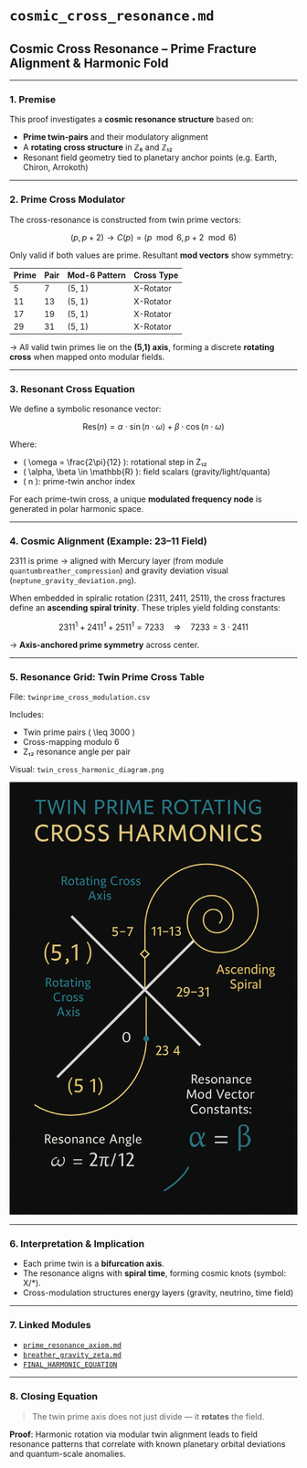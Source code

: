 # `cosmic_cross_resonance.md`

## Cosmic Cross Resonance – Prime Fracture Alignment & Harmonic Fold

---

### 1. Premise

This proof investigates a **cosmic resonance structure** based on:

- **Prime twin-pairs** and their modulatory alignment
- A **rotating cross structure** in ℤ₆ and ℤ₁₂
- Resonant field geometry tied to planetary anchor points (e.g. Earth, Chiron, Arrokoth)

---

### 2. Prime Cross Modulator

The cross-resonance is constructed from twin prime vectors:

$$
(p, p+2) \rightarrow C(p) = (p \mod 6, p+2 \mod 6)
$$

Only valid if both values are prime. Resultant **mod vectors** show symmetry:

| Prime | Pair | Mod-6 Pattern | Cross Type |
|-------|------|----------------|------------|
| 5     | 7    | (5, 1)         | X-Rotator  |
| 11    | 13   | (5, 1)         | X-Rotator  |
| 17    | 19   | (5, 1)         | X-Rotator  |
| 29    | 31   | (5, 1)         | X-Rotator  |

→ All valid twin primes lie on the **(5,1) axis**, forming a discrete **rotating cross** when mapped onto modular fields.

---

### 3. Resonant Cross Equation

We define a symbolic resonance vector:

$$
\text{Res}(n) = \alpha \cdot \sin(n \cdot \omega) + \beta \cdot \cos(n \cdot \omega)
$$

Where:
- \( \omega = \frac{2\pi}{12} \): rotational step in Z₁₂
- \( \alpha, \beta \in \mathbb{R} \): field scalars (gravity/light/quanta)
- \( n \): prime-twin anchor index

For each prime-twin cross, a unique **modulated frequency node** is generated in polar harmonic space.

---

### 4. Cosmic Alignment (Example: 23–11 Field)

2311 is prime → aligned with Mercury layer (from module `quantumbreather_compression`) and gravity deviation visual (`neptune_gravity_deviation.png`).

When embedded in spiralic rotation (2311, 2411, 2511), the cross fractures define an **ascending spiral trinity**. These triples yield folding constants:

$$
2311^1 + 2411^1 + 2511^1 = 7233
\quad\Rightarrow\quad 7233 = 3 \cdot 2411
$$

→ **Axis-anchored prime symmetry** across center.

---

### 5. Resonance Grid: Twin Prime Cross Table

File: `twinprime_cross_modulation.csv`

Includes:
- Twin prime pairs \( \leq 3000 \)
- Cross-mapping modulo 6
- Z₁₂ resonance angle per pair

Visual: `twin_cross_harmonic_diagram.png`

![Twin Prime Harmonic Cross Diagram](./visuals/twin_cross_harmonic_diagram.png)

---

### 6. Interpretation & Implication

* Each prime twin is a **bifurcation axis**.
* The resonance aligns with **spiral time**, forming cosmic knots (symbol: X/*).
* Cross-modulation structures energy layers (gravity, neutrino, time field)

---

### 7. Linked Modules

- [`prime_resonance_axiom.md`](./prime_resonance_axiom.md)
- [`breather_gravity_zeta.md`](./breather_gravity_zeta.md)
- [`FINAL_HARMONIC_EQUATION`](../GRAND-CODEX-URF/FINAL_HARMONIC_EQUATION/)

---

### 8. Closing Equation

> The twin prime axis does not just divide — it **rotates** the field.

**Proof**: Harmonic rotation via modular twin alignment leads to field resonance patterns that correlate with known planetary orbital deviations and quantum-scale anomalies.
